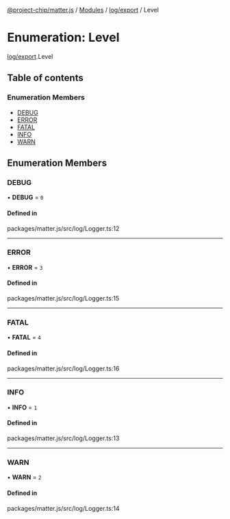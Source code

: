 [@project-chip/matter.js](../README.md) / [Modules](../modules.md) / [log/export](../modules/log_export.md) / Level

# Enumeration: Level

[log/export](../modules/log_export.md).Level

## Table of contents

### Enumeration Members

- [DEBUG](log_export.Level.md#debug)
- [ERROR](log_export.Level.md#error)
- [FATAL](log_export.Level.md#fatal)
- [INFO](log_export.Level.md#info)
- [WARN](log_export.Level.md#warn)

## Enumeration Members

### DEBUG

• **DEBUG** = ``0``

#### Defined in

packages/matter.js/src/log/Logger.ts:12

___

### ERROR

• **ERROR** = ``3``

#### Defined in

packages/matter.js/src/log/Logger.ts:15

___

### FATAL

• **FATAL** = ``4``

#### Defined in

packages/matter.js/src/log/Logger.ts:16

___

### INFO

• **INFO** = ``1``

#### Defined in

packages/matter.js/src/log/Logger.ts:13

___

### WARN

• **WARN** = ``2``

#### Defined in

packages/matter.js/src/log/Logger.ts:14
